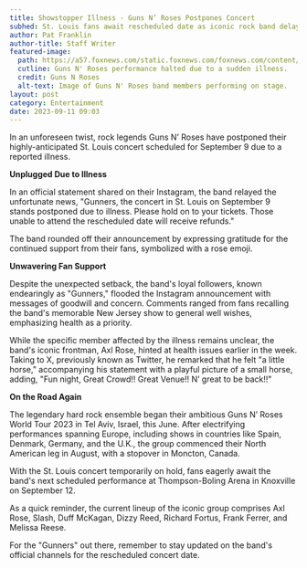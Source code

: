 ```yaml
---
title: Showstopper Illness - Guns N’ Roses Postpones Concert
subhed: St. Louis fans await rescheduled date as iconic rock band delays performance due to illness.
author: Pat Franklin
author-title: Staff Writer
featured-image: 
  path: https://a57.foxnews.com/static.foxnews.com/foxnews.com/content/uploads/2023/09/343/192/Guns-N-Roses-Band_General-2-CREDIT-Guns-NRoses111.jpg?ve=1&tl=1
  cutline: Guns N' Roses performance halted due to a sudden illness.
  credit: Guns N Roses
  alt-text: Image of Guns N' Roses band members performing on stage.
layout: post
category: Entertainment
date: 2023-09-11 09:03
---
```


In an unforeseen twist, rock legends Guns N’ Roses have postponed their highly-anticipated St. Louis concert scheduled for September 9 due to a reported illness.

**Unplugged Due to Illness**

In an official statement shared on their Instagram, the band relayed the unfortunate news, "Gunners, the concert in St. Louis on September 9 stands postponed due to illness. Please hold on to your tickets. Those unable to attend the rescheduled date will receive refunds."

The band rounded off their announcement by expressing gratitude for the continued support from their fans, symbolized with a rose emoji.

**Unwavering Fan Support**

Despite the unexpected setback, the band's loyal followers, known endearingly as "Gunners," flooded the Instagram announcement with messages of goodwill and concern. Comments ranged from fans recalling the band's memorable New Jersey show to general well wishes, emphasizing health as a priority.

While the specific member affected by the illness remains unclear, the band's iconic frontman, Axl Rose, hinted at health issues earlier in the week. Taking to X, previously known as Twitter, he remarked that he felt "a little horse," accompanying his statement with a playful picture of a small horse, adding, "Fun night, Great Crowd!! Great Venue!! N’ great to be back!!"

**On the Road Again**

The legendary hard rock ensemble began their ambitious Guns N’ Roses World Tour 2023 in Tel Aviv, Israel, this June. After electrifying performances spanning Europe, including shows in countries like Spain, Denmark, Germany, and the U.K., the group commenced their North American leg in August, with a stopover in Moncton, Canada.

With the St. Louis concert temporarily on hold, fans eagerly await the band's next scheduled performance at Thompson-Boling Arena in Knoxville on September 12.

As a quick reminder, the current lineup of the iconic group comprises Axl Rose, Slash, Duff McKagan, Dizzy Reed, Richard Fortus, Frank Ferrer, and Melissa Reese.

For the "Gunners" out there, remember to stay updated on the band's official channels for the rescheduled concert date.
